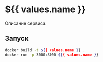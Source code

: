 # ${{ values.name }}

Описание сервиса.

## Запуск

```bash
docker build -t ${{ values.name }} .
docker run -p 3000:3000 ${{ values.name }}
```